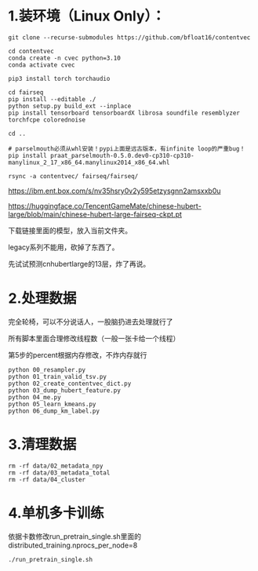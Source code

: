 # 1.装环境（Linux Only）：
```
git clone --recurse-submodules https://github.com/bfloat16/contentvec

cd contentvec
conda create -n cvec python=3.10
conda activate cvec

pip3 install torch torchaudio

cd fairseq
pip install --editable ./
python setup.py build_ext --inplace
pip install tensorboard tensorboardX librosa soundfile resemblyzer torchfcpe colorednoise

cd ..

# parselmouth必须从whl安装！pypi上面是远古版本，有infinite loop的严重bug！
pip install praat_parselmouth-0.5.0.dev0-cp310-cp310-manylinux_2_17_x86_64.manylinux2014_x86_64.whl

rsync -a contentvec/ fairseq/fairseq/
```
https://ibm.ent.box.com/s/nv35hsry0v2y595etzysgnn2amsxxb0u

https://huggingface.co/TencentGameMate/chinese-hubert-large/blob/main/chinese-hubert-large-fairseq-ckpt.pt

下载链接里面的模型，放入当前文件夹。

legacy系列不能用，砍掉了东西了。

先试试预测cnhubertlarge的13层，炸了再说。

# 2.处理数据
完全轮椅，可以不分说话人，一股脑扔进去处理就行了

所有脚本里面合理修改线程数（一般一张卡给一个线程）

第5步的percent根据内存修改，不炸内存就行
```
python 00_resampler.py
python 01_train_valid_tsv.py
python 02_create_contentvec_dict.py
python 03_dump_hubert_feature.py
python 04_me.py
python 05_learn_kmeans.py
python 06_dump_km_label.py
```
# 3.清理数据
```
rm -rf data/02_metadata_npy
rm -rf data/03_metadata_total
rm -rf data/04_cluster
```
# 4.单机多卡训练

依据卡数修改run_pretrain_single.sh里面的distributed_training.nprocs_per_node=8
```
./run_pretrain_single.sh
```
